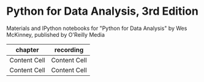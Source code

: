 # Python for Data Analysis, 3rd Edition

Materials and IPython notebooks for "Python for Data Analysis" by Wes McKinney,
published by O'Reilly Media



| chapter  | recording |
| ------------- | ------------- |
| Content Cell  | Content Cell  |
| Content Cell  | Content Cell  |
